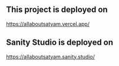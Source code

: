 ## This project is deployed on 

https://allaboutsatyam.vercel.app/

## Sanity Studio is deployed on 

https://allaboutsatyam.sanity.studio/
